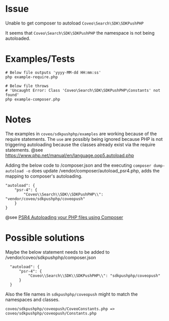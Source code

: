 # Issue

Unable to get composer to autoload `Coveo\Search\SDK\SDKPushPHP`

It seems that `Coveo\Search\SDK\SDKPushPHP` the namespace is not being autoloaded.

# Examples/Tests

```
# Below file outputs 'yyyy-MM-dd HH:mm:ss'
php example-require.php

# Below file throws 
# 'Uncaught Error: Class 'Coveo\Search\SDK\SDKPushPHP\Constants' not found'
php example-composer.php
```

# Notes
The examples in `coveo/sdkpushphp/examples` are working because of the 
require statements.  The `use` are possibly being ignored because PHP is not 
triggering autoloading because the classes already exist via the require 
statements.
@see <https://www.php.net/manual/en/language.oop5.autoload.php>

Adding the below code to /composer.json and the executing 
`composer dump-autoload -o` does update /vendor/composer/autoload_psr4.php,
adds the mapping to composer's autoloading.

```
"autoload": {
    "psr-4": {
        "Coveo\\Search\\SDK\\SDKPushPHP\\": "vendor/coveo/sdkpushphp/coveopush"
    }
}
```

@see [PSR4 Autoloading your PHP files using Composer](https://thewebtier.com/php/psr4-autoloading-php-files-using-composer/)

# Possible solutions

Maybe the below statement needs to be added to /vendor/coveo/sdkpushphp/composer.json

```
  "autoload": {
      "psr-4": {
          "Coveo\\Search\\SDK\\SDKPushPHP\\": "sdkpushphp/coveopush"
      }
  }
```

Also the file names in `sdkpushphp/coveopush` might to match the namespaces 
and classes.

```
coveo/sdkpushphp/coveopush/CoveoConstants.php => coveo/sdkpushphp/coveopush/Constants.php
```
